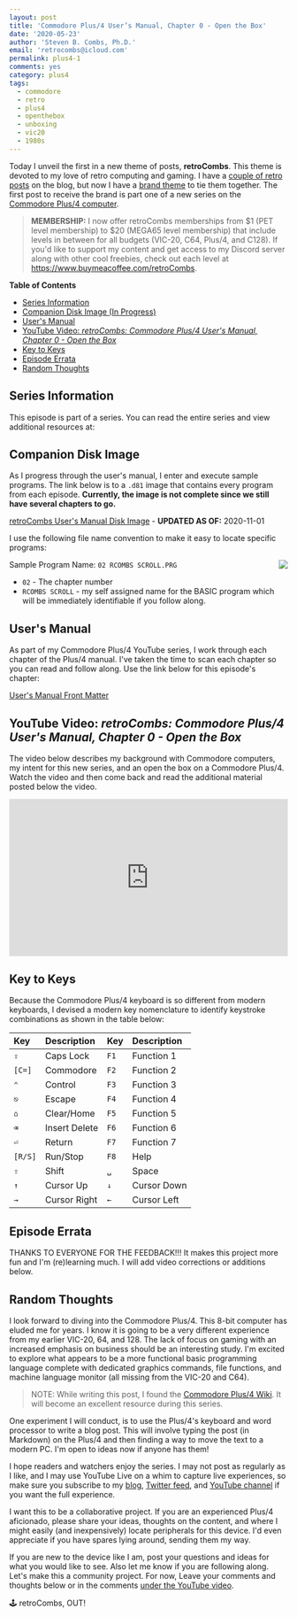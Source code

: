 ```yaml
---
layout: post
title: 'Commodore Plus/4 User’s Manual, Chapter 0 - Open the Box'
date: '2020-05-23'
author: 'Steven B. Combs, Ph.D.'
email: 'retrocombs@icloud.com'
permalink: plus4-1
comments: yes
category: plus4
tags:
  - commodore
  - retro
  - plus4
  - openthebox
  - unboxing
  - vic20
  - 1980s
---
```


Today I unveil the first in a new theme of posts, **retroCombs**. This theme is devoted to my love of retro computing and gaming. I have a [couple of retro posts](/retro) on the blog, but now I have a [brand theme](https://youtu.be/iVw_ZBVBk7g) to tie them together. The first post to receive the brand is part one of a new series on the [Commodore Plus/4 computer](https://en.wikipedia.org/wiki/Commodore_Plus/4).

> **MEMBERSHIP:** I now offer retroCombs memberships from $1 (PET level membership) to $20 (MEGA65 level membership) that include levels in between for all budgets (VIC-20, C64, Plus/4, and C128). If you'd like to support my content and get access to my Discord server along with other cool freebies, check out each level at <https://www.buymeacoffee.com/retroCombs>.

**Table of Contents**

<!-- TOC -->

- [Series Information](#series-information)
- [Companion Disk Image (In Progress)](#companion-disk-image-in-progress)
- [User's Manual](#users-manual)
- [YouTube Video: _retroCombs: Commodore Plus/4 User's Manual, Chapter 0 - Open the Box_](#youtube-video-_retrocombs-commodore-plus4-users-manual-chapter-0---open-the-box_)
- [Key to Keys](#key-to-keys)
- [Episode Errata](#episode-errata)
- [Random Thoughts](#random-thoughts)

<!-- /TOC -->

## Series Information

This episode is part of a series. You can read the entire series and view additional resources at:

</plus4>

## Companion Disk Image

As I progress through the user's manual, I enter and execute sample programs. The link below is to a `.d81` image that contains every program from each episode. **Currently, the image is not complete since we still have several chapters to go.**

[retroCombs User's Manual Disk Image](commodore-disk-images/plus4-users-manual.d81) - **UPDATED AS OF:** 2020-11-01

I use the following file name convention to make it easy to locate specific programs:

<img src="/images/design/floppy-disk-small.png" align="right">Sample Program Name: `02 RCOMBS SCROLL.PRG`

* `02` - The chapter number
* `RCOMBS SCROLL` - my self assigned name for the BASIC program which will be immediately identifiable if you follow along.

## User's Manual

As part of my Commodore Plus/4 YouTube series, I work through each chapter of the Plus/4 manual. I've taken the time to scan each chapter so you can read and follow along. Use the link below for this episode's chapter:

[User's Manual Front Matter](/plus4/users-manual/p4um-title-introduction.pdf)

## YouTube Video: _retroCombs: Commodore Plus/4 User's Manual, Chapter 0 - Open the Box_

The video below describes my background with Commodore computers, my intent for this new series, and an open the box on a Commodore Plus/4. Watch the video and then come back and read the additional material posted below the video.

<div style="position:relative;padding-top:56.25%;"><p><iframe src="https://www.youtube.com/embed/_faxuAlFHII" frameborder="0" allowfullscreen="true" mozallowfullscreen="true" webkitallowfullscreen="true" style="position:absolute;top:0;left:0;width:100%;height:100%;"></iframe></p></div>

## Key to Keys

Because the Commodore Plus/4 keyboard is so different from modern keyboards, I devised a modern key nomenclature to identify keystroke combinations as shown in the table below:

| Key     | Description   | Key  | Description |
|:--------|:--------------|:-----|:------------|
| `⇪`     | Caps Lock     | `F1` | Function 1  |
| `[C=]`  | Commodore     | `F2` | Function 2  |
| `⌃`     | Control       | `F3` | Function 3  |
| `⎋`     | Escape        | `F4` | Function 4  |
| `⌂`     | Clear/Home    | `F5` | Function 5  |
| `⌫`     | Insert Delete | `F6` | Function 6  |
| `⏎`     | Return        | `F7` | Function 7  |
| `[R/S]` | Run/Stop      | `F8` | Help        |
| `⇧`     | Shift         | `␣`  | Space       |
| `↑`     | Cursor Up     | `↓`  | Cursor Down |
| `→`     | Cursor Right  | `←`  | Cursor Left |

## Episode Errata

THANKS TO EVERYONE FOR THE FEEDBACK!!! It makes this project more fun and I'm (re)learning  much. I will add video corrections or additions below.

## Random Thoughts

I look forward to diving into the Commodore Plus/4. This 8-bit computer has eluded me for years. I know it is going to be a very different experience from my earlier VIC-20, 64, and 128. The lack of focus on gaming with an increased emphasis on business should be an interesting study. I'm excited to explore what appears to be a more functional basic programming language complete with dedicated graphics commands, file functions, and machine language monitor (all missing from the VIC-20 and C64).

> NOTE: While writing this post, I found the [Commodore Plus/4 Wiki](https://www.c64-wiki.com/wiki/Commodore_Plus/4). It will become an excellent resource during this series.

One experiment I will conduct, is to use the Plus/4's keyboard and word processor to write a blog post. This will involve typing the post (in Markdown) on the Plus/4 and then finding a way to move the text to a modern PC. I'm open to ideas now if anyone has them!

I hope readers and watchers enjoy the series. I may not post as regularly as I like, and I may use YouTube Live on a whim to capture live experiences, so make sure you subscribe to my [blog](/rss), [Twitter feed](https://www.twitter.com/stevencombs), and [YouTube channel](https://www.youtube.com/stevencombs) if you want the full experience.

I want this to be a collaborative project. If you are an experienced Plus/4 aficionado, please share your ideas, thoughts on the content, and where I might easily (and inexpensively) locate peripherals for this device. I'd even appreciate if you have spares lying around, sending them my way.

If you are new to the device like I am, post your questions and ideas for what you would like to see. Also let me know if you are following along. Let's make this a community project. For now, Leave your comments and thoughts below or in the comments [under the YouTube video](https://youtu.be/_faxuAlFHII).

🕹️ retroCombs, OUT!
